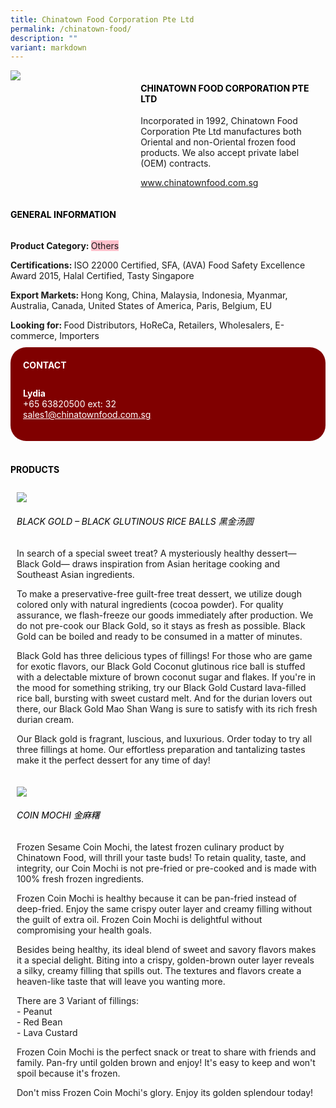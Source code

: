 ```yaml
---
title: Chinatown Food Corporation Pte Ltd
permalink: /chinatown-food/
description: ""
variant: markdown
---
```

<div class="flex-paragraph"> 
<p style="text-transform: uppercase">
</p> 
</div> 
<div style="display: flex; flex-wrap: wrap;" class="flex-container"> 
<div style="flex: 1 1 40%; display: block;" class="card sgds">
<img src="https://drive.google.com/uc?export=download&amp;id=1x474ItVbOIj4SXVIxCZl9hDbt5UaiN9x">
</div> 
<div style="flex: 1 1 58%; display: block; margin-left: 3px" class="card-sgds"> 
<h4 style="text-transform: uppercase; color: black;">
<b>Chinatown Food Corporation Pte Ltd
</b>
</h4> 
<p>Incorporated in 1992, Chinatown Food Corporation Pte Ltd manufactures both Oriental and non-Oriental frozen food products. We also accept private label (OEM) contracts.
</p> 
<p>
<a target="_blank" href="https://www.chinatownfood.com.sg">www.chinatownfood.com.sg
</a>
</p> 
</div> 
</div> 
<h4 style="text-transform: uppercase; color: black;">
<b>General Information
</b>
</h4> 
<div style="display: flex; flex-wrap: wrap;" class="flex-container"> 
<div style="flex: 1 1 65%; display: block; align-self: stretch" class="card sgds"> 
<div class="flex-paragraph"> 
<p>
<b>Product Category: 
</b>
<span style="background-color: pink; border-radius: 10 px;">Others
</span>
</p> 
<p>
<b>Certifications: 
</b>ISO 22000 Certified, SFA, (AVA) Food Safety Excellence Award 2015, Halal Certified, Tasty Singapore
</p> 
<p>
<b>Export Markets: 
</b>Hong Kong, China, Malaysia, Indonesia, Myanmar, Australia, Canada, United States of America, Paris, Belgium, EU
</p> 
<p style="margin-bottom: 10px;">
<b>Looking for: 
</b>Food Distributors, HoReCa, Retailers, Wholesalers, E-commerce, Importers
</p> 
</div> 
</div> 
<div style="flex: 1 1 35%; padding: 10px; display: block; background-color: maroon; border-radius: 25px; align-self: center;" class="card sgds"> 
<h4 style="color: white; margin-top: 10px; margin-left: 10px;">CONTACT
</h4> 
<div class="flex-paragraph"> 
<p style="padding: 10px; color: white;"> 
<b>Lydia
</b>
<br>+65 63820500 ext: 32
<br> 
<a style="color: white;" href="mailto:sales1@chinatownfood.com.sg">sales1@chinatownfood.com.sg
</a> 
</p> 
</div> 
</div> 
</div> 
<br> 
<h4 style="text-transform: uppercase; color: black;">
<b>products
</b>
</h4> 
<div style="display: flex; flex-wrap: wrap;"> 
<div style="flex: 1 1 47%; margin: 10px; display: block;" class="card sgds"> 
<div style="display: block;" class="flex-image">
<img src="https://drive.google.com/uc?export=download&amp;id=1KwA4VS2hOyrGhUYdztC3H5s6dw6njSrk">
</div> 
<div class="flex-paragraph"> 
<h6 style="text-transform: uppercase; color: black;">Black Gold – Black Glutinous Rice Balls 黑金汤圆
</h6> 
<p>In search of a special sweet treat? A mysteriously healthy dessert— Black Gold— draws inspiration from Asian heritage cooking and Southeast Asian ingredients.
</p> 
<p>To make a preservative-free guilt-free treat dessert, we utilize dough colored only with natural ingredients (cocoa powder). For quality assurance, we flash-freeze our goods immediately after production. We do not pre-cook our Black Gold, so it stays as fresh as possible. Black Gold can be boiled and ready to be consumed in a matter of minutes.
</p> 
<p>Black Gold has three delicious types of fillings! For those who are game for exotic flavors, our Black Gold Coconut glutinous rice ball is stuffed with a delectable mixture of brown coconut sugar and flakes. If you're in the mood for something striking, try our Black Gold Custard lava-filled rice ball, bursting with sweet custard melt. And for the durian lovers out there, our Black Gold Mao Shan Wang is sure to satisfy with its rich fresh durian cream.
</p> 
<p>Our Black gold is fragrant, luscious, and luxurious. Order today to try all three fillings at home. Our effortless preparation and tantalizing tastes make it the perfect dessert for any time of day!
</p> 
</div> 
</div> 
<div style="flex: 1 1 47%; margin: 10px; display: block;" class="card sgds"> 
<div style="display: block;" class="flex-image">
<img src="https://drive.google.com/uc?export=download&amp;id=1m-ZLEGH_7scLnVQeBeDrI58uwxVc_fUE">
</div> 
<div class="flex-paragraph"> 
<h6 style="text-transform: uppercase; color: black;">Coin Mochi 金麻糬
</h6> 
<p>Frozen Sesame Coin Mochi, the latest frozen culinary product by Chinatown Food, will thrill your taste buds! To retain quality, taste, and integrity, our Coin Mochi is not pre-fried or pre-cooked and is made with 100% fresh frozen ingredients.
</p> 
<p>Frozen Coin Mochi is healthy because it can be pan-fried instead of deep-fried. Enjoy the same crispy outer layer and creamy filling without the guilt of extra oil. Frozen Coin Mochi is delightful without compromising your health goals.
</p> 
<p>Besides being healthy, its ideal blend of sweet and savory flavors makes it a special delight. Biting into a crispy, golden-brown outer layer reveals a silky, creamy filling that spills out. The textures and flavors create a heaven-like taste that will leave you wanting more.
</p> 
<p>There are 3 Variant of fillings:
<br>- Peanut
<br>- Red Bean
<br>- Lava Custard
</p> 
<p>Frozen Coin Mochi is the perfect snack or treat to share with friends and family. Pan-fry until golden brown and enjoy! It's easy to keep and won't spoil because it's frozen.
</p> 
<p>Don't miss Frozen Coin Mochi's glory. Enjoy its golden splendour today!
</p> 
</div> 
</div>
</div>